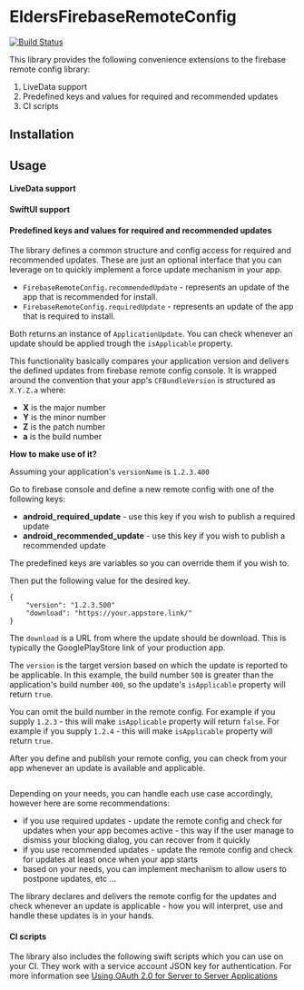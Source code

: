 #  EldersFirebaseRemoteConfig

[![Build Status](https://app.bitrise.io/app/726f7ba5e34d6569/status.svg?token=xI0FV7w4uC0r3jjpbWOYFw&branch=master)](https://app.bitrise.io/app/726f7ba5e34d6569)

This library provides the following convenience extensions to the firebase remote config library:

1. LiveData support
2. Predefined keys and values for required and recommended updates
3. CI scripts

## Installation

## Usage

#### LiveData support

#### SwiftUI support

#### Predefined keys and values for required and recommended updates

The library defines a common structure and config access for required and recommended updates. These are just an optional interface that you can leverage on to quickly implement a force update mechanism in your app.

-  `FirebaseRemoteConfig.recommendedUpdate` - represents an update of the app that is recommended for install.
-  `FirebaseRemoteConfig.requiredUpdate` - represents an update of the app that is required to install.

Both returns an instance of `ApplicationUpdate`. You can check whenever an update should be applied trough the `isApplicable` property.

This functionality basically compares your application version and delivers the defined updates from firebase remote config console.
It is wrapped around the convention that your app's `CFBundleVersion` is structured as `X.Y.Z.a` where:
- **X** is the major number
- **Y** is the minor number
- **Z** is the patch number
- **a** is the build number

**How to make use of it?**

Assuming your application's `versionName` is `1.2.3.400`

Go to firebase console and define a new remote config with one of the following keys:

- **android_required_update** - use this key if you wish to publish a required update
- **android_recommended_update** - use this key if you wish to publish a recommended update

The predefined keys are variables so you can override them if you wish to.

Then put the following value for the desired key.

```
{
    "version": "1.2.3.500"
    "download": "https://your.appstore.link/"
}
```

The `download` is a URL from where the update should be download. This is typically the GooglePlayStore link of your production app.

The `version` is the target version based on which the update is reported to be applicable.
In this example, the build number `500` is greater than the application's build number `400`, so the update's `isApplicable` property will return `true`.

You can omit the build number in the remote config.
For example if you supply `1.2.3`  - this will make `isApplicable` property will return `false`.
For example if you supply `1.2.4`  - this will make `isApplicable` property will return `true`.

After you define and publish your remote config, you can check from your app whenever an update is available and applicable.

```

```
Depending on your needs, you can handle each use case accordingly, however here are some recommendations:
- if you use required updates - update the remote config and check for updates when your app becomes active - this way if the user manage to dismiss your blocking dialog, you can recover from it quickly
- if you use recommended updates - update the remote config and check for updates at least once when your app starts
- based on your needs, you can implement mechanism to allow users to postpone updates, etc ...

The library declares and delivers the remote config for the updates and check whenever an update is applicable - how you will interpret, use and handle these updates is in your hands.

#### CI scripts

The library also includes the following swift scripts which you can use on your CI.
They work with a service account JSON key for authentication. For more information see [Using OAuth 2.0 for Server to Server Applications](https://developers.google.com/identity/protocols/oauth2/service-account)

